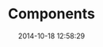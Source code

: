 ---
layout: components
title:  "Components"
date:   2014-10-18 12:58:29
categories: jekyll update
---